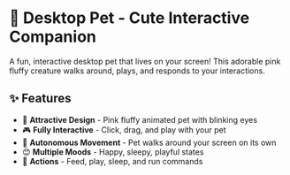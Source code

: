 # 🐾 Desktop Pet - Cute Interactive Companion

A fun, interactive desktop pet that lives on your screen! This adorable pink fluffy creature walks around, plays, and responds to your interactions.

## ✨ Features

- 🎨 **Attractive Design** - Pink fluffy animated pet with blinking eyes
- 🎮 **Fully Interactive** - Click, drag, and play with your pet
- 🏃 **Autonomous Movement** - Pet walks around your screen on its own
- 😊 **Multiple Moods** - Happy, sleepy, playful states
- 🎯 **Actions** - Feed, play, sleep, and run commands


